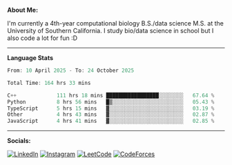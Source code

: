 **About Me:**

I'm currently a 4th-year computational biology B.S./data science M.S. at the University of Southern California. I study bio/data science in school but I also code a lot for fun :D

-------

**Language Stats**

<!--START_SECTION:waka-->

```c++
From: 10 April 2025 - To: 24 October 2025

Total Time: 164 hrs 33 mins

C++             111 hrs 18 mins █████████████████░░░░░░░░   67.64 %
Python          8 hrs 56 mins   █▒░░░░░░░░░░░░░░░░░░░░░░░   05.43 %
TypeScript      5 hrs 15 mins   ▓░░░░░░░░░░░░░░░░░░░░░░░░   03.19 %
Other           4 hrs 43 mins   ▓░░░░░░░░░░░░░░░░░░░░░░░░   02.87 %
JavaScript      4 hrs 41 mins   ▓░░░░░░░░░░░░░░░░░░░░░░░░   02.85 %
```

<!--END_SECTION:waka-->

-------

**Socials:**

[![LinkedIn](https://img.shields.io/badge/LinkedIn-0077B5?style=for-the-badge&logo=linkedin&logoColor=white)](https://www.linkedin.com/in/alxyzhang/)
[![Instagram](https://img.shields.io/badge/Instagram-E4405F?style=for-the-badge&logo=instagram&logoColor=white)](https://www.instagram.com/zhanga.virus/)
[![LeetCode](https://img.shields.io/badge/-LeetCode-FFA116?style=for-the-badge&logo=LeetCode&logoColor=black)](https://leetcode.com/cppshooter/)
[![CodeForces](https://img.shields.io/badge/Codeforces-445f9d?style=for-the-badge&logo=Codeforces&logoColor=white)](https://codeforces.com/profile/alyzha)